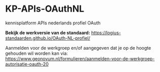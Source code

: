 # KP-APIs-OAuthNL
kennisplatform APIs nederlands profiel OAuth

**Bekijk de werkversie van de standaard:** https://logius-standaarden.github.io/OAuth-NL-profiel/

Aanmelden voor de werkgroep en/of aangegeven dat je op de hoogte gehouden wil worden kan via: https://www.geonovum.nl/formulieren/aanmelden-voor-de-werkgroep-autorisatie-oauth-20
